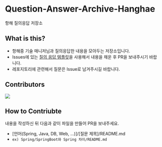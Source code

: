 # Question-Answer-Archive-Hanghae
항해 질의응답 저장소

## What is this?
- 항해중 기술 매니저님과 질의응답한 내용을 모아두는 저장소입니다.
- Issues에 있는 [질의 응답 템플릿](https://github.com/yanJuicy/Question-Answer-Archive-Hanghae/issues/2)을 사용해서 내용을 채운 후 PR을 보내주시기 바랍니다.
- 레포지토리에 관련해서 질문은 Issue로 남겨주시길 바랍니다.

## Contributors
<a href="https://github.com/yanJuicy/Question-Answer-Archive-Hanghae/graphs/contributors">
  <img src="https://contrib.rocks/image?repo=yanJuicy/Question-Answer-Archive-Hanghae" />
</a>


## How to Contriubte
내용을 작성하신 뒤 다음과 같이 파일을 만들어 PR을 보내주세요.
- [언어(Spring, Java, DB, Web, ...)]/[질문 제목]/README.md
- `ex) Spring/SpringBoot와 Spring 차이/README.md`

